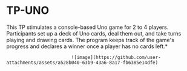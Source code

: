 # TP-UNO
This TP stimulates a console-based Uno game for 2 to 4 players. Participants set up a deck of Uno cards, deal them out, and take turns playing and drawing cards. The program keeps track of the game's progress and declares a winner once a player has no cards left.*

                            ![image](https://github.com/user-attachments/assets/a528b040-63b9-43a6-8a17-fb6385e14dfe)

